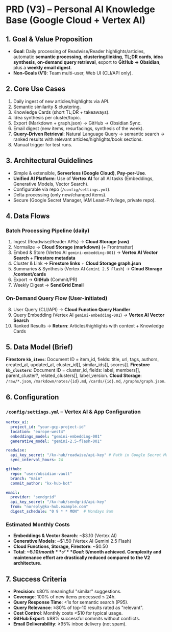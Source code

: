 # PRD (V3) – Personal AI Knowledge Base (Google Cloud + Vertex AI)

## 1. Goal & Value Proposition
- **Goal**: Daily processing of Readwise/Reader highlights/articles, automatic **semantic processing**, **clustering/linking**, **TL;DR cards**, **idea synthesis**, **on-demand query retrieval**, export to **GitHub → Obsidian**, plus a **weekly email digest**.
- **Non-Goals (V1)**: Team multi-user, Web UI (CLI/API only).

## 2. Core Use Cases
1. Daily ingest of new articles/highlights via API.
2. Semantic similarity & clustering.
3. Knowledge Cards (short TL;DR + takeaways).
4. Idea synthesis per cluster/topic.
5. Export (Markdown + graph.json) → GitHub → Obsidian Sync.
6. Email digest (new items, resurfacings, synthesis of the week).
7. **Query-Driven Retrieval**: Natural Language Query → semantic search → ranked results with relevant articles/highlights/book sections.
8. Manual trigger for test runs.

## 3. Architectural Guidelines
- Simple & extensible, **Serverless (Google Cloud)**, **Pay-per-Use**.
- **Unified AI Platform**: Use of **Vertex AI** for all AI tasks (Embeddings, Generative Models, Vector Search).
- Configurable via repo (`/config/settings.yml`).
- Delta processing (only new/changed items).
- Secure (Google Secret Manager, IAM Least-Privilege, private repo).

## 4. Data Flows

### Batch Processing Pipeline (daily)
1) Ingest (Readwise/Reader APIs) → **Cloud Storage (raw)**
2) Normalize → **Cloud Storage (markdown)** (+ Frontmatter)
3) Embed & Store (Vertex AI `gemini-embedding-001`) → **Vertex AI Vector Search** + **Firestore metadata**
4) Cluster & Link → **Firestore links** + **Cloud Storage graph.json**
5) Summaries & Synthesis (Vertex AI `Gemini 2.5 Flash`) → **Cloud Storage /content/cards**
6) Export → **GitHub** (Commit/PR)
7) Weekly Digest → **SendGrid Email**

### On-Demand Query Flow (User-initiated)
8) User Query (CLI/API) → **Cloud Function Query Handler**
9) Query Embedding (Vertex AI `gemini-embedding-001`) → **Vertex AI Vector Search**
10) Ranked Results → **Return**: Articles/highlights with context + Knowledge Cards

## 5. Data Model (Brief)
**Firestore `kb_items`**: Document ID = item_id, fields: title, url, tags, authors, created_at, updated_at, cluster_id[], similar_ids[], scores[].
**Firestore `kb_clusters`**: Document ID = cluster_id, fields: label, members[], parent_cluster?, related_clusters[], label_version.
**Cloud Storage**: `/raw/*.json`, `/markdown/notes/{id}.md`, `/cards/{id}.md`, `/graphs/graph.json`.

## 6. Configuration

### `/config/settings.yml` – Vertex AI & App Configuration

```yaml
vertex_ai:
  project_id: "your-gcp-project-id"
  location: "europe-west4"
  embeddings_model: "gemini-embedding-001"
  generative_model: "gemini-2.5-flash-001"

readwise:
  api_key_secret: "/kx-hub/readwise/api-key" # Path in Google Secret Manager
  sync_interval_hours: 24

github:
  repo: "user/obsidian-vault"
  branch: "main"
  commit_author: "kx-hub-bot"

email:
  provider: "sendgrid"
  api_key_secret: "/kx-hub/sendgrid/api-key"
  from: "noreply@kx-hub.example.com"
  digest_schedule: "0 9 * * MON"  # Mondays 9am
```

### Estimated Monthly Costs
- **Embeddings & Vector Search**: ~$3.10 (Vertex AI)
- **Generative Models**: ~$1.50 (Vertex AI Gemini 2.5 Flash)
- **Cloud Functions, Storage, Firestore**: ~$0.50
- **Total**: **~$5.10/month**
✅ **Goal: ~$5/month achieved. Complexity and maintenance effort are drastically reduced compared to the V2 architecture.**

## 7. Success Criteria
- **Precision**: ≥80% meaningful "similar" suggestions.
- **Coverage**: 100% of new items processed ≤ 24h.
- **Query Response Time**: <1s for semantic search (P95).
- **Query Relevance**: ≥80% of top-10 results rated as "relevant".
- **Cost Control**: Monthly costs <$10 for typical usage.
- **GitHub Export**: ≥98% successful commits without conflicts.
- **Email Deliverability**: ≥95% inbox delivery (not spam).